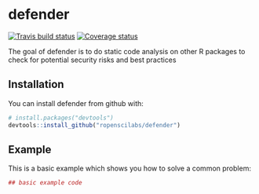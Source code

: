 # defender

[![Travis build status](https://travis-ci.org/ropenscilabs/defender.svg?branch=master)](https://travis-ci.org/ropenscilabs/defender)
[![Coverage status](https://img.shields.io/codecov/c/github/ropenscilabs/defender/master.svg)](https://codecov.io/github/ropenscilabs/defender?branch=master)

The goal of defender is to do static code analysis on other R packages to check for potential security risks and best practices

## Installation

You can install defender from github with:


``` r
# install.packages("devtools")
devtools::install_github("ropenscilabs/defender")
```

## Example

This is a basic example which shows you how to solve a common problem:

``` r
## basic example code
```
